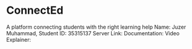 # ConnectEd
A platform connecting students with the right learning help
Name: Juzer Muhammad, Student ID: 35315137
Server Link: 
Documentation: 
Video Explainer: 
